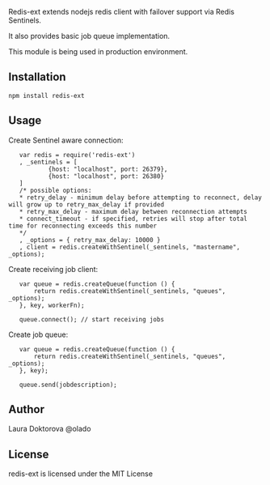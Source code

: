 Redis-ext extends nodejs redis client with failover support via Redis Sentinels.

It also provides basic job queue implementation.

This module is being used in production environment.

## Installation
	npm install redis-ext
	
## Usage

   Create Sentinel aware connection:
 ```
	var redis = require('redis-ext')
	, _sentinels = [
			{host: "localhost", port: 26379},
			{host: "localhost", port: 26380}
	]
	/* possible options:
	* retry_delay - minimum delay before attempting to reconnect, delay will grow up to retry_max_delay if provided
	* retry_max_delay - maximum delay between reconnection attempts
	* connect_timeout - if specified, retries will stop after total time for reconnecting exceeds this number 
	*/
	, _options = { retry_max_delay: 10000 }
	, client = redis.createWithSentinel(_sentinels, "mastername", _options);

 ```
   Create receiving job client:
 ```
	var queue = redis.createQueue(function () {
		return redis.createWithSentinel(_sentinels, "queues", _options);
	}, key, workerFn);

	queue.connect(); // start receiving jobs
 ```
   Create job queue:
 ```
	var queue = redis.createQueue(function () {
		return redis.createWithSentinel(_sentinels, "queues", _options);
	}, key);

	queue.send(jobdescription);
 ```
 
## Author
Laura Doktorova @olado

## License
redis-ext is licensed under the MIT License

